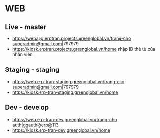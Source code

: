 # WEB
## Live - master
- https://webapp.erptran.projects.greenglobal.vn/trang-cho superadmin@gmail.com|797979
- https://kiosk.erptran.projects.greenglobal.vn/home nhập ID thẻ từ của nhân viên

## Staging - staging
- https://web.erp-tran-staging.greenglobal.vn/trang-cho superadmin@gmail.com|797979
- https://kiosk.erp-tran-staging.greenglobal.vn/home

## Dev - develop
- https://web.erp-tran-dev.greenglobal.vn/trang-cho auth|ggauth@erp@113
- https://kiosk.erp-tran-dev.greenglobal.vn/home